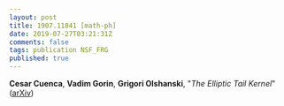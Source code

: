 ```yaml
---
layout: post
title: 1907.11841 [math-ph]
date: 2019-07-27T03:21:31Z
comments: false
tags: publication NSF_FRG
published: true
---
```


<b>Cesar Cuenca</b>, <b>Vadim Gorin</b>, <b>Grigori Olshanski</b>, "<i>The Elliptic Tail Kernel</i>" ([arXiv](http://arxiv.org/abs/1907.11841v1))
